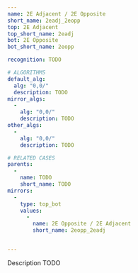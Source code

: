 ```yaml
---
name: 2E Adjacent / 2E Opposite
short_name: 2eadj_2eopp
top: 2E Adjacent
top_short_name: 2eadj
bot: 2E Opposite
bot_short_name: 2eopp

recognition: TODO

# ALGORITHMS
default_alg:
  alg: "0,0/"
  description: TODO
mirror_algs:
  -
    alg: "0,0/"
    description: TODO
other_algs:
  -
    alg: "0,0/"
    description: TODO

# RELATED CASES
parents:
  -
    name: TODO
    short_name: TODO
mirrors:
  -
    type: top_bot
    values: 
      -
        name: 2E Opposite / 2E Adjacent
        short_name: 2eopp_2eadj


---
```


Description TODO

